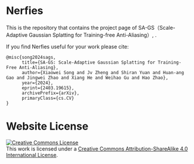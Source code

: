 # Nerfies

This is the repository that contains the project page of SA-GS（Scale-Adaptive Gaussian Splatting for Training-free Anti-Aliasing）, [](https://nerfies.github.io).

If you find Nerfies useful for your work please cite:
```
@misc{song2024sags,
      title={SA-GS: Scale-Adaptive Gaussian Splatting for Training-Free Anti-Aliasing}, 
      author={Xiaowei Song and Jv Zheng and Shiran Yuan and Huan-ang Gao and Jingwei Zhao and Xiang He and Weihao Gu and Hao Zhao},
      year={2024},
      eprint={2403.19615},
      archivePrefix={arXiv},
      primaryClass={cs.CV}
}
```

# Website License
<a rel="license" href="http://creativecommons.org/licenses/by-sa/4.0/"><img alt="Creative Commons License" style="border-width:0" src="https://i.creativecommons.org/l/by-sa/4.0/88x31.png" /></a><br />This work is licensed under a <a rel="license" href="http://creativecommons.org/licenses/by-sa/4.0/">Creative Commons Attribution-ShareAlike 4.0 International License</a>.
